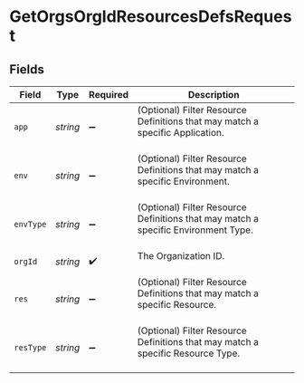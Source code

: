 # GetOrgsOrgIdResourcesDefsRequest


## Fields

| Field                                                                                | Type                                                                                 | Required                                                                             | Description                                                                          |
| ------------------------------------------------------------------------------------ | ------------------------------------------------------------------------------------ | ------------------------------------------------------------------------------------ | ------------------------------------------------------------------------------------ |
| `app`                                                                                | *string*                                                                             | :heavy_minus_sign:                                                                   | (Optional) Filter Resource Definitions that may match a specific Application.<br/><br/> |
| `env`                                                                                | *string*                                                                             | :heavy_minus_sign:                                                                   | (Optional) Filter Resource Definitions that may match a specific Environment.<br/><br/> |
| `envType`                                                                            | *string*                                                                             | :heavy_minus_sign:                                                                   | (Optional) Filter Resource Definitions that may match a specific Environment Type.<br/><br/> |
| `orgId`                                                                              | *string*                                                                             | :heavy_check_mark:                                                                   | The Organization ID.<br/><br/>                                                       |
| `res`                                                                                | *string*                                                                             | :heavy_minus_sign:                                                                   | (Optional) Filter Resource Definitions that may match a specific Resource.<br/><br/> |
| `resType`                                                                            | *string*                                                                             | :heavy_minus_sign:                                                                   | (Optional) Filter Resource Definitions that may match a specific Resource Type.<br/><br/> |
